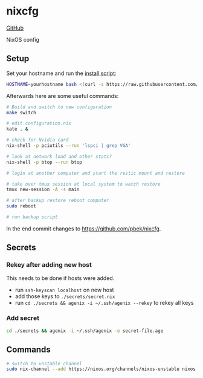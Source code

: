 # nixcfg

[GitHub](https://github.com/pbek/nixcfg)

NixOS config

## Setup

Set your hostname and run the [install script](./install.sh):

```bash
HOSTNAME=yourhostname bash <(curl -s https://raw.githubusercontent.com/pbek/nixcfg/main/install.sh)
```

Afterwards here are some useful commands:

```bash
# Build and switch to new configuration
make switch

# edit configuration.nix
kate . &

# check for Nvidia card
nix-shell -p pciutils --run 'lspci | grep VGA'

# look at network load and other stats?
nix-shell -p btop --run btop

# login at another computer and start the restic mount and restore

# take over tmux session at local system to watch restore
tmux new-session -A -s main

# after backup restore reboot computer
sudo reboot

# run backup script
```

In the end commit changes to https://github.com/pbek/nixcfg.

## Secrets

### Rekey after adding new host

This needs to be done if hosts were added.

- run `ssh-keyscan localhost` on new host
- add those keys to `./secrets/secret.nix`
- run `cd ./secrets && agenix -i ~/.ssh/agenix --rekey` to rekey all keys

### Add secret

```bash
cd ./secrets && agenix -i ~/.ssh/agenix -e secret-file.age
```

## Commands

```bash
# switch to unstable channel
sudo nix-channel --add https://nixos.org/channels/nixos-unstable nixos && sudo nixos-rebuild switch --upgrade
```
